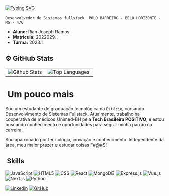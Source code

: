 [![Typing SVG](https://readme-typing-svg.demolab.com?font=Fira+Code&weight=900&size=24&duration=1000&pause=7000&color=6A5ACD&center=true&vCenter=true&random=true&width=435&lines=%F0%9F%92%9CHello!+I+am+Rian+Joseph%F0%9F%92%9C)](https://git.io/typing-svg)

`Desenvolvedor de Sistemas fullstack` -
`POLO BARREIRO - BELO HORIZONTE - MG - 4/6`

- **Aluno:** Rian Joseph Ramos 
- **Matrícula:** 2022029..
- **Turma:** 2023.1



## ⚙️ GitHub Stats

<table>
  <tr>
    <td>
      <img align="left" src="https://github-readme-stats.vercel.app/api?username=rianjsp&theme=dark&hide_border=false&include_all_commits=true" alt="Github Stats" />
    </td>
    <td>
      <img align="left" src="https://github-readme-stats.vercel.app/api/top-langs/?username=rianjsp&theme=dark&hide_border=false&include_all_commits=true&count_private=true&layout=compact" alt="Top Languages" />
    </td>
  </tr>
</table>



# &nbsp;Um pouco mais

Sou um estudante de graduação tecnológica na `Estácio`, cursando Desenvolvimento de Sistemas Fullstack. Atualmente, trabalho na cooperativa de médicos Unimed-BH pela **Tech Brasileira POSITIVO**, e estou buscando conhecimento e oportunidades para seguir minha paixão na carreira.

Sou apaixonado por tecnologia, inovação e conhecimento. Independente da área, meu maior prazer e estudar coisas F#@#S!

## &nbsp;Skills

![JavaScript](https://img.shields.io/badge/-JavaScript-333333?style=flat&logo=javascript)
![HTML5](https://img.shields.io/badge/-HTML5-333333?style=flat&logo=HTML5)
![CSS](https://img.shields.io/badge/-CSS-333333?style=flat&logo=CSS3&logoColor=1572B6)
![React](https://img.shields.io/badge/-React-333333?style=flat&logo=react)
![MongoDB](https://img.shields.io/badge/-MongoDB-333333?style=flat&logo=mongodb)
![Express.js](https://img.shields.io/badge/-Express.js-333333?style=flat&logo=express)
![Vue.js](https://img.shields.io/badge/-Vue.js-333333?style=flat&logo=vue.js)
![Next.js](https://img.shields.io/badge/-Next.js-333333?style=flat&logo=next.js)
![Python](https://img.shields.io/badge/-Python-333333?style=flat&logo=python)

[![Linkedin](https://img.shields.io/badge/-rianjoseph-blue?style=flat-square&logo=Linkedin&logoColor=white&link=https://www.linkedin.com/in/rian-joseph/)](https://www.linkedin.com/in/rian-joseph/)
[![GitHub](https://img.shields.io/github/followers/rianjsp?label=follow&style=social)](https://github.com/rianjsp)
